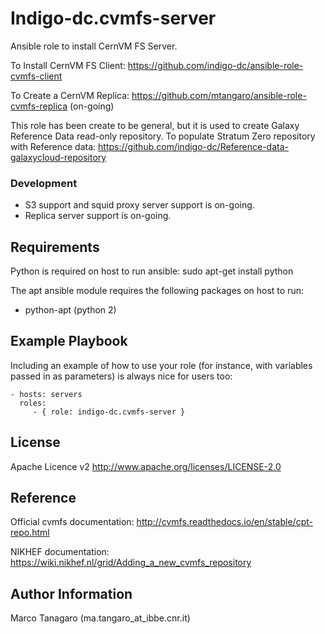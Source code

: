 Indigo-dc.cvmfs-server
=========================

Ansible role to install CernVM FS Server.

To Install CernVM FS Client: https://github.com/indigo-dc/ansible-role-cvmfs-client

To Create a CernVM Replica: https://github.com/mtangaro/ansible-role-cvmfs-replica (on-going)

This role has been create to be general, but it is used to create Galaxy Reference Data read-only repository. To populate Stratum Zero repository with Reference data: https://github.com/indigo-dc/Reference-data-galaxycloud-repository

### Development

- S3 support and squid proxy server support is on-going.
- Replica server support is on-going.

Requirements
------------

Python is required on host to run ansible: sudo apt-get install python

The apt ansible module requires the following packages on host to run:

- python-apt (python 2)

Example Playbook
----------------

Including an example of how to use your role (for instance, with variables passed in as parameters) is always nice for users too:

    - hosts: servers
      roles:
         - { role: indigo-dc.cvmfs-server }

License
-------

Apache Licence v2
http://www.apache.org/licenses/LICENSE-2.0

Reference
---------

Official cvmfs documentation: http://cvmfs.readthedocs.io/en/stable/cpt-repo.html

NIKHEF documentation: https://wiki.nikhef.nl/grid/Adding_a_new_cvmfs_repository

Author Information
------------------

Marco Tanagaro (ma.tangaro_at_ibbe.cnr.it)
